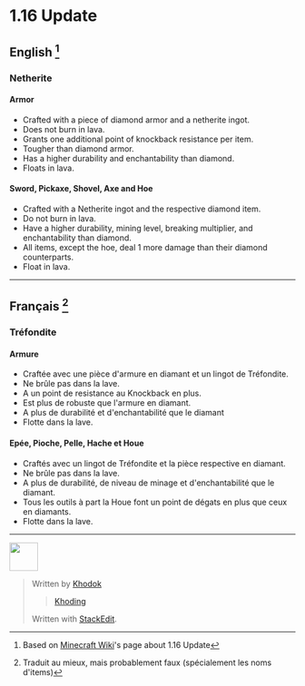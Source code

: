 # 1.16 Update
## English [^1]
### Netherite

#### Armor
* Crafted with a piece of diamond armor and a netherite ingot.
* Does not burn in lava.
* Grants one additional point of knockback resistance per item.
* Tougher than diamond armor.
* Has a higher durability and enchantability than diamond.
* Floats in lava.

#### Sword, Pickaxe, Shovel, Axe and Hoe
* Crafted with a Netherite ingot and the respective diamond item.
* Do not burn in lava.
* Have a higher durability, mining level, breaking multiplier, and enchantability than diamond.
* All items, except the hoe, deal 1 more damage than their diamond counterparts.
* Float in lava.

-----

## Français [^2]
### Tréfondite

#### Armure
* Craftée avec une pièce d'armure en diamant et un lingot de Tréfondite.
* Ne brûle pas dans la lave.
* A un point de resistance au Knockback en plus.
* Est plus de robuste que l'armure en diamant.
* A plus de durabilité et d'enchantabilité que le diamant
* Flotte dans la lave.

#### Epée, Pioche, Pelle, Hache et Houe
* Craftés avec un lingot de Tréfondite et la pièce respective en diamant.
* Ne brûle pas dans la lave.
* A plus de durabilité, de niveau de minage et d'enchantabilité que le diamant.
* Tous les outils à part la Houe font un point de dégats en plus que ceux en diamants.
* Flotte dans la lave.

-----

<img src="https://khodok.xyz/media/img/logos/RuthinkkTooBig.png" width="50" />

> Written by [Khodok](https://khodok.xyz)
> > [Khoding](https://khoding.github.io)
> 
> Written with [StackEdit](https://stackedit.io/).

[^1]: Based on [Minecraft Wiki](https://minecraft.gamepedia.com/Java_Edition_1.16)'s page about 1.16 Update

[^2]: Traduit au mieux, mais probablement faux (spécialement les noms d'items)
